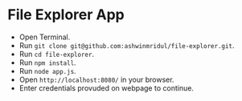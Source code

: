 # File Explorer App

* Open Terminal.
* Run `git clone git@github.com:ashwinmridul/file-explorer.git`.
* Run `cd file-explorer`.
* Run `npm install`.
* Run `node app.js`.
* Open `http://localhost:8080/` in your browser.
* Enter credentials provuded on webpage to continue.
